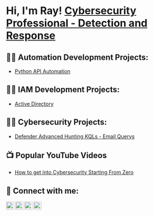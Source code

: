 <h1>Hi, I'm Ray! <a href="https://www.linkedin.com/in/raymondggomez/">Cybersecurity Professional - Detection and Response</a></h1>

<h2>👨‍💻 Automation Development Projects:</h2>

  - [Python API Automation](https://github.com/SuavRay/URL)

<h2>👨‍💻 IAM Development Projects:</h2>

  - [Active Directory](https://github.com/SuavRay/URL)

<h2>👨‍💻 Cybersecurity Projects:</h2>

  - [Defender Advanced Hunting KQLs - Email Querys](https://github.com/SuavRay/URL)
  
<h2>📺 Popular YouTube Videos</h2>

- [How to get into Cybersecurity Starting From Zero](https://www.youtube.com/watch?v=a83ASGn_V_s)

<h2> 🤳 Connect with me:</h2>

[<img align="left" alt="SuavRay | YouTube" width="22px" src="https://cdn.jsdelivr.net/npm/simple-icons@v3/icons/youtube.svg" />][youtube]
[<img align="left" alt="SuavRay | Twitter" width="22px" src="https://cdn.jsdelivr.net/npm/simple-icons@v3/icons/twitter.svg" />][twitter]
[<img align="left" alt="SuavRay | LinkedIn" width="22px" src="https://cdn.jsdelivr.net/npm/simple-icons@v3/icons/linkedin.svg" />][linkedin]
[<img align="left" alt="SuavRay | Instagram" width="22px" src="https://cdn.jsdelivr.net/npm/simple-icons@v3/icons/instagram.svg" />][instagram]

[twitter]: https://twitter.com/suavray
[youtube]: https://www.youtube.com/c/suavray
[instagram]: https://www.instagram.com/suavray/
[linkedin]: https://linkedin.com/in/suavray

<!--
**SuavRay/SuavRay** is a ✨ _special_ ✨ repository because its `README.md` (this file) appears on your GitHub profile.
